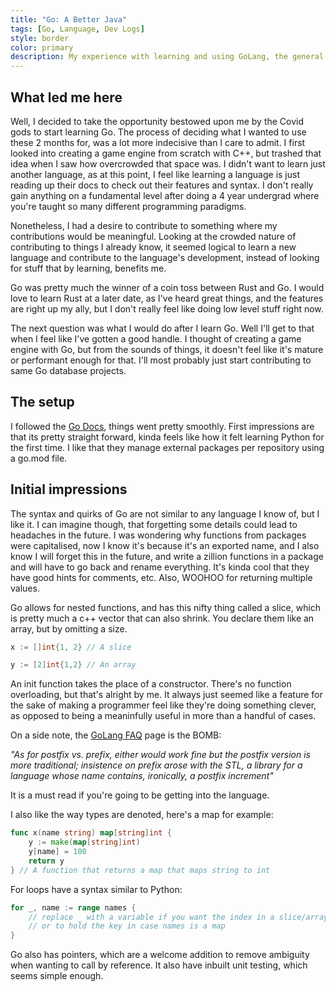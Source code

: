 ```yaml
---
title: "Go: A Better Java"
tags: [Go, Language, Dev Logs]
style: border
color: primary
description: My experience with learning and using GoLang, the general purpose programming language by Google.
---
```


## What led me here

Well, I decided to take the opportunity bestowed upon me by the Covid gods to start learning Go.
The process of deciding what I wanted to use these 2 months for, was a lot more indecisive than I care to admit. I first looked into creating a game engine from scratch with C++,
but trashed that idea when I saw how overcrowded that space was. I didn't want to learn just another language, as at this point, I feel like learning a language is just reading
up their docs to check out their features and syntax. I don't really gain anything on a fundamental level after doing a 4 year undergrad where you're taught so many different
programming paradigms.

Nonetheless, I had a desire to contribute to something where my contributions would be meaningful. Looking at the crowded nature of contributing to things I already know, it seemed
logical to learn a new language and contribute to the language's development, instead of looking for stuff that by learning, benefits me.

Go was pretty much the winner of a coin toss between Rust and Go. I would love to learn Rust at a later date, as I've heard great things, and the features are right up my ally, but I don't
really feel like doing low level stuff right now.

The next question was what I would do after I learn Go. Well I'll get to that when I feel like I've gotten a good handle. I thought of creating a game engine with Go, but from the sounds of things,
it doesn't feel like it's mature or performant enough for that. I'll most probably just start contributing to same Go database projects.

## The setup

I followed the [Go Docs](https://golang.org/doc/), things went pretty smoothly. First impressions are that its pretty straight forward, kinda feels like how it felt learning Python for the first time.
I like that they manage external packages per repository using a go.mod file.

## Initial impressions

The syntax and quirks of Go are not similar to any language I know of, but I like it. I can imagine though, that forgetting some details could lead to headaches in the future. I was wondering why functions
from packages were capitalised, now I know it's because it's an exported name, and I also know I will forget this in the future, and write a zillion functions in a package and will have to go back and rename everything. It's kinda cool that they have good hints for comments, etc. Also, WOOHOO for returning multiple values.

Go allows for nested functions, and has this nifty thing called a slice, which is pretty much a c++ vector that can also shrink. You declare them like an array, but by omitting a size.
``` go
x := []int{1, 2} // A slice

y := [2]int{1,2} // An array

```

An init function takes the place of a constructor. There's no function overloading, but that's alright by me. It always just seemed like a feature for the sake of making a programmer
feel like they're doing something clever, as opposed to being a meaninfully useful in more than a handful of cases.

On a side note, the [GoLang FAQ](https://golang.org/doc/faq) page is the BOMB:

_"As for postfix vs. prefix, either would work fine but the postfix version is more traditional; insistence on prefix arose with the STL, a library for a language whose name contains, ironically, a postfix increment"_

It is a must read if you're going to be getting into the language.


I also like the way types are denoted, here's a map for example:
``` go
func x(name string) map[string]int {
    y := make(map[string]int)
    y[name] = 100
    return y
} // A function that returns a map that maps string to int

```

For loops have a syntax similar to Python:
``` go
for _, name := range names {
    // replace _ with a variable if you want the index in a slice/array,
    // or to hold the key in case names is a map
}
```

Go also has pointers, which are a welcome addition to remove ambiguity when wanting to call by reference. It also have inbuilt unit testing, which seems simple enough.


